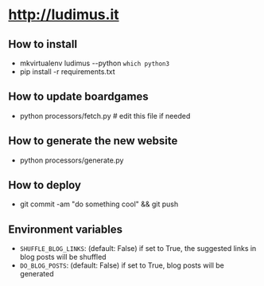 # http://ludimus.it

## How to install

- mkvirtualenv ludimus  --python `which python3`
- pip install -r requirements.txt


## How to update boardgames

- python processors/fetch.py  # edit this file if needed


## How to generate the new website

- python processors/generate.py


## How to deploy

- git commit -am "do something cool" && git push


## Environment variables

- `SHUFFLE_BLOG_LINKS`: (default: False) if set to True, the suggested links in blog posts will be shuffled
- `DO_BLOG_POSTS`: (default: False) if set to True, blog posts will be generated
